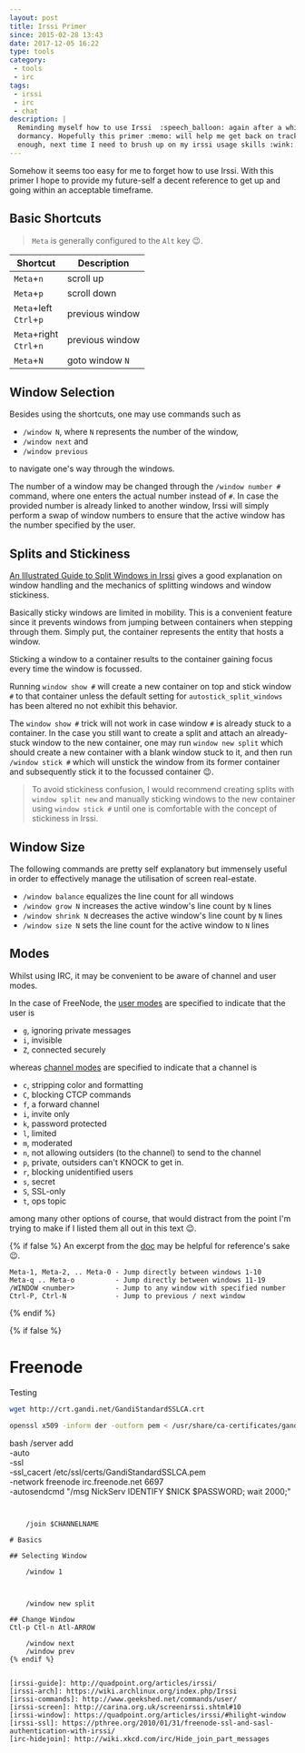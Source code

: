 ```yaml
---
layout: post
title: Irssi Primer
since: 2015-02-28 13:43
date: 2017-12-05 16:22
type: tools
category:
 - tools
 - irc
tags:
 - irssi
 - irc
 - chat
description: |
  Reminding myself how to use Irssi  :speech_balloon: again after a while of
  dormancy. Hopefully this primer :memo: will help me get back on track fast
  enough, next time I need to brush up on my irssi usage skills :wink:.
---
```

Somehow it seems too easy for me to forget how to use Irssi. With this primer
I hope to provide my future-self a decent reference to get up and going within
an acceptable timeframe.

## Basic Shortcuts

> `Meta` is generally configured to the `Alt` key :wink:.

|Shortcut|Description|
|--------|-----------|
|`Meta`+`n`|scroll up|
|`Meta`+`p`|scroll down|
|`Meta`+left<br/>`Ctrl`+`p`|previous window|
|`Meta`+right<br/>`Ctrl`+`n`|previous window|
|`Meta`+`N`|goto window `N`|

## Window Selection
Besides using the shortcuts, one may use commands such as

 - `/window N`, where `N` represents the number of the window,
 - `/window next` and
 - `/window previous`

to navigate one's way through the windows.

The number of a window may be changed through the `/window number #` command,
where one enters the actual number instead of `#`. In case the provided number
is already linked to another window, Irssi will simply perform a swap of
window numbers to ensure that the active window has the number specified by the
user.

## Splits and Stickiness

[An Illustrated Guide to Split Windows in Irssi][irssi-win-split] gives a good
explanation on window handling and the mechanics of splitting windows and
window stickiness.

<div class="element screencast">
<script type="text/javascript" src="https://asciinema.org/a/GeTFKrw008VoF8IZxqJQXItsw.js" id="asciicast-GeTFKrw008VoF8IZxqJQXItsw" async></script>
</div>

Basically sticky windows are limited in mobility. This is a convenient feature
since it prevents windows from jumping between containers when stepping through
them. Simply put, the container represents the entity that hosts a window.

Sticking a window to a container results to the container gaining focus every
time the window is focussed.

Running `window show #` will create a new container on top and stick window `#`
to that container unless the default setting for `autostick_split_windows` has
been altered no not exhibit this behavior.

The `window show #` trick will not work in case window `#` is already stuck to
a container. In the case you still want to create a split and attach an
already-stuck window to the new container, one may run `window new split` which
should create a new container with a blank window stuck to it, and then run
`/window stick #` which will unstick the window from its former container and
subsequently stick it to the focussed container :wink:.

> To avoid stickiness confusion, I would recommend creating splits with
`window split new` and manually sticking windows to the new container using
`window stick #` until one is comfortable with the concept of stickiness in
Irssi.

[^hash]: Replace `#` for a valid window number :wink:

## Window Size

The following commands are pretty self explanatory but immensely useful in
order to effectively manage the utilisation of screen real-estate.

 - `/window balance` equalizes the line count for all windows
 - `/window grow N` increases the active window's line count by `N` lines
 - `/window shrink N` decreases the active window's line count by `N` lines
 - `/window size N` sets the line count for the active window to `N` lines

## Modes

Whilst using IRC, it may be convenient to be aware of channel and user modes.

In the case of FreeNode, the [user modes][freenode-usermodes] are specified to
indicate that the user is

 - `g`, ignoring private messages
 - `i`, invisible
 - `Z`, connected securely

whereas [channel modes][freenode-chanmodes] are specified to indicate that a
channel is

 - `c`, stripping color and formatting
 - `C`, blocking CTCP commands
 - `f`, a forward channel
 - `i`, invite only
 - `k`, password protected
 - `l`, limited
 - `m`, moderated
 - `n`, not allowing outsiders (to the channel) to send to the channel
 - `p`, private, outsiders can't KNOCK to get in.
 - `r`, blocking unidentified users
 - `s`, secret
 - `S`, SSL-only
 - `t`, ops topic

among many other options of course, that would distract from the point I'm trying
to make if I listed them all out in this text :wink:.

[freenode-usermodes]: https://freenode.net/kb/answer/usermodes
[freenode-chanmodes]: https://freenode.net/kb/answer/channelmodes
[irssi-win-split]: http://quadpoint.org/articles/irssisplit/

{% if false %}
An excerpt from the [doc][basic-ui-usage] may be helpful for reference's sake
:wink:.

```
Meta-1, Meta-2, .. Meta-0 - Jump directly between windows 1-10
Meta-q .. Meta-o          - Jump directly between windows 11-19
/WINDOW <number>          - Jump to any window with specified number
Ctrl-P, Ctrl-N            - Jump to previous / next window
```

{% endif %}

[basic-ui-usage]: https://irssi.org/documentation/startup/#basic-user-interface-usage
[split-win]: https://irssi.org/documentation/startup/#split-windows-and-window-items

{% if false %}
# Freenode

Testing

```bash
wget http://crt.gandi.net/GandiStandardSSLCA.crt
```

```bash
openssl x509 -inform der -outform pem < /usr/share/ca-certificates/gandi.net/GandiStandardSSLCA.crt > GandiStandardSSLCA.pem
```

bash
/server add \
  -auto \
  -ssl \
  -ssl_cacert /etc/ssl/certs/GandiStandardSSLCA.pem \
  -network freenode irc.freenode.net 6697 \
  -autosendcmd "/msg NickServ IDENTIFY $NICK $PASSWORD; wait 2000;"
```


    /join $CHANNELNAME

# Basics

## Selecting Window

    /window 1



    /window new split

## Change Window 
Ctl-p Ctl-n Atl-ARROW 

    /window next
    /window prev
{% endif %}


[irssi-guide]: http://quadpoint.org/articles/irssi/
[irssi-arch]: https://wiki.archlinux.org/index.php/Irssi
[irssi-commands]: http://www.geekshed.net/commands/user/
[irssi-screen]: http://carina.org.uk/screenirssi.shtml#10
[irssi-window]: https://quadpoint.org/articles/irssi/#hilight-window
[irssi-ssl]: https://pthree.org/2010/01/31/freenode-ssl-and-sasl-authentication-with-irssi/
[irc-hidejoin]: http://wiki.xkcd.com/irc/Hide_join_part_messages
